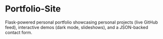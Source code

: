 # Portfolio-Site
Flask-powered personal portfolio showcasing personal projects (live GitHub feed), interactive demos (dark mode, slideshows), and a JSON-backed contact form.
